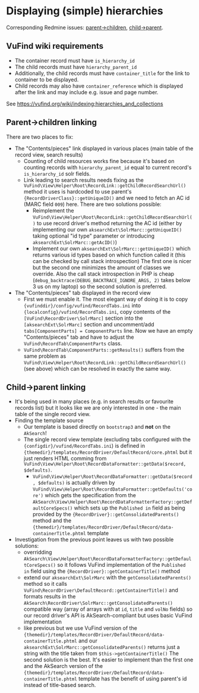 # Displaying (simple) hierarchies

Corresponding Redmine issues: [parent->children](https://redmine.acdh.oeaw.ac.at/issues/19800), [child->parent](https://redmine.acdh.oeaw.ac.at/issues/19801).

## VuFind wiki requirements

* The container record must have `is_hierarchy_id`
* The child records must have `hierarchy_parent_id`
* Additionally, the child records must have `container_title` for the link to container to be displayed.
* Child records may also have `container_reference` which is displayed after the link and may include e.g. issue and page number.

See https://vufind.org/wiki/indexing:hierarchies_and_collections

## Parent->children linking

There are two places to fix:

* The "Contents/pieces" link displayed in various places (main table of the record view, search results)
  * Counting of child resources works fine because it's based on counting records with `hierarchy_parent_id` equal to current record's `is_hierarchy_id` solr fields.
  * Link leading to search results needs fixing as the `VuFind\View\Helper\Root\RecordLink::getChildRecordSearchUrl()` method it uses
    is hardcoded to use parent's `{RecordDriverClass}::getUniqueID()` and we need to fetch an AC id (MARC field `009`) here.
    There are two solutions possible:
    * Reimplement the `VuFind\View\Helper\Root\RecordLink::getChildRecordSearchUrl()` to use record driver's method returning the AC id
      (either by implementing our own `aksearchExt\SolrMarc::getUniqueID()` taking optional "id type" parameter or introducing `aksearchExt\SolrMarc::getAcID()`)
    * Implement our own `aksearchExt\SolrMarc::getUniqueID()` which returns various id types based on which function called it (this can be checked by call stack introspection)
    The first one is nicer but the second one minimizes the amount of classes we override. Also the call stack introspection in PHP is cheap
    (`debug_backtrace(DEBUG_BACKTRACE_IGNORE_ARGS, 2)` takes below 3 us on my laptop) so the second solution is preferred.
* The "Contents/pieces" tab displayed in the record view
  * First we must enable it. The most elegant way of doing it is to copy `{vufinddir}/config/vufind/RecordTabs.ini` into `{localconfig}/vufind/RecordTabs.ini`,
    copy contents of the `[VuFind\RecordDriver\SolrMarc]` section into the `[aksearchExt\SolrMarc]` section and uncomment/add `tabs[ComponentParts] = ComponentParts` line.
    Now we have an empty "Contents/pieces" tab and have to adjust the `VuFind\RecordTab\ComponentParts` class.
  * `VuFind\RecordTab\ComponentParts::getResults()` suffers from the same problem as `VuFind\View\Helper\Root\RecordLink::getChildRecordSearchUrl()` (see above)
    which can be resolved in exactly the same way.

## Child->parent linking

* It's being used in many places (e.g. in search results or favourite records list) but it looks like we are only interested in one -
  the main table of the single record view.
* Finding the template source
  * Our template is based directly on `bootstrap3` and **not** on the `AkSearch`!
  * The single record view template (excluding tabs configured with the `{configdir}/vufind/RecordTabs.ini`)
    is defined in `{themedir}/templates/RecordDriver/DefaultRecord/core.phtml`
    but it just renders HTML comming from `VuFind\View\Helper\Root\RecordDataFormatter::getData($record, $defaults)`.
    * `VuFind\View\Helper\Root\RecordDataFormatter::getData($record, $defaults)` is actually driven by
      `VuFind\View\Helper\Root\RecordDataFormatter::getDefaults('core')` which gets the specification from the
      `AkSearch\View\Helper\Root\RecordDataFormatterFactory::getDefaultCoreSpecs()`
      which sets up the `Published in` field as being provided by the `{RecordDriver}::getConsolidatedParents()` method 
      and the `{themedir}/templates/RecordDriver/DefaultRecord/data-containerTitle.phtml` template
* Investigation from the previous point leaves us with two possible solutions:
  * overridding `AkSearch\View\Helper\Root\RecordDataFormatterFactory::getDefaultCoreSpecs()`
    so it follows VuFind implementation of the `Published in` field using the `{RecordDriver}::getContainerTitle()` method
  * extend our `aksearchExt\SolrMarc` with the `getConsolidatedParents()` method so it calls `VuFind\RecordDriver\DefaultRecord::getContainerTitle()`
    and formats results in the `AkSearch\RecordDriver\SolrMarc::getConsolidatedParents()` compatible way (array of arrays with at `id`, `title` and `volNo`  fields)
    so our record driver's API is AkSearch-compliant but uses basic VuFind implementation
  * like previous but we use VuFind version of the `{themedir}/templates/RecordDriver/DefaultRecord/data-containerTitle.phtml`
    and our `aksearchExt\SolrMarc::getConsolidatedParents()` returns just a string with the title taken from `$this->getContainerTitle()`
  The second solution is the best. It's easier to implement than the first one and the AkSearch version of the
  `{themedir}/templates/RecordDriver/DefaultRecord/data-containerTitle.phtml` template has the benefit of using parent's id instead of title-based search.

